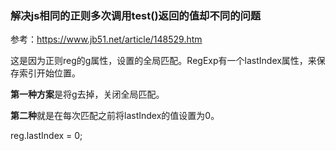 ###  解决js相同的正则多次调用test()返回的值却不同的问题

参考：<https://www.jb51.net/article/148529.htm>

这是因为正则reg的g属性，设置的全局匹配。RegExp有一个lastIndex属性，来保存索引开始位置。

**第一种方案**是将g去掉，关闭全局匹配。

**第二种**就是在每次匹配之前将lastIndex的值设置为0。

reg.lastIndex = 0;